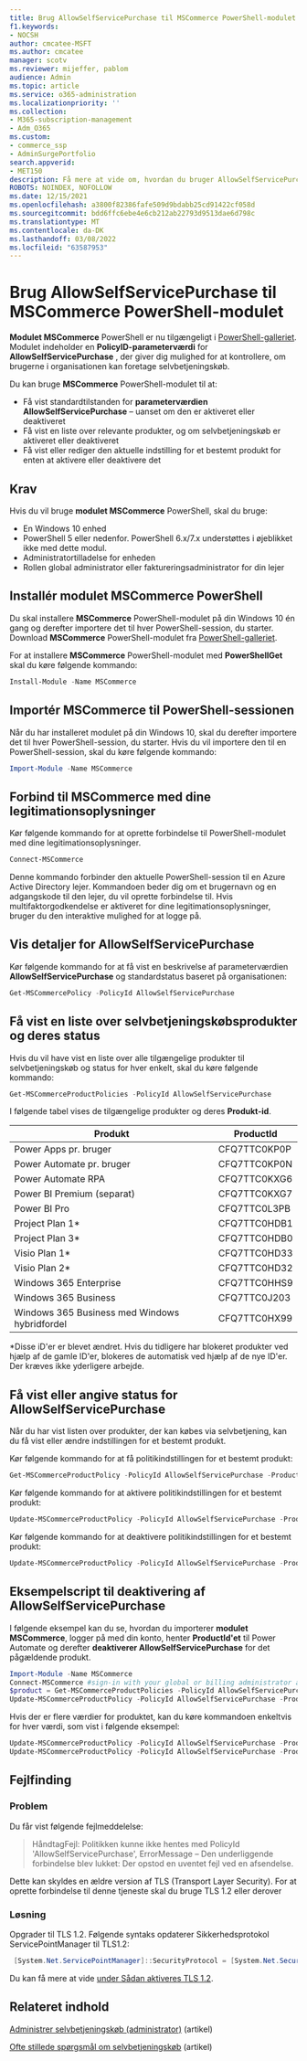 ```yaml
---
title: Brug AllowSelfServicePurchase til MSCommerce PowerShell-modulet
f1.keywords:
- NOCSH
author: cmcatee-MSFT
ms.author: cmcatee
manager: scotv
ms.reviewer: mijeffer, pablom
audience: Admin
ms.topic: article
ms.service: o365-administration
ms.localizationpriority: ''
ms.collection:
- M365-subscription-management
- Adm_O365
ms.custom:
- commerce_ssp
- AdminSurgePortfolio
search.appverid:
- MET150
description: Få mere at vide om, hvordan du bruger AllowSelfServicePurchase PowerShell-cmdlet'en til at slå selvbetjeningskøb til eller fra.
ROBOTS: NOINDEX, NOFOLLOW
ms.date: 12/15/2021
ms.openlocfilehash: a3800f82386fafe509d9bdabb25cd91422cf058d
ms.sourcegitcommit: bdd6ffc6ebe4e6cb212ab22793d9513dae6d798c
ms.translationtype: MT
ms.contentlocale: da-DK
ms.lasthandoff: 03/08/2022
ms.locfileid: "63587953"
---
```

# <a name="use-allowselfservicepurchase-for-the-mscommerce-powershell-module"></a>Brug AllowSelfServicePurchase til MSCommerce PowerShell-modulet

**Modulet MSCommerce** PowerShell er nu tilgængeligt i [PowerShell-galleriet](https://aka.ms/allowselfservicepurchase-powershell-gallery). Modulet indeholder en **PolicyID-parameterværdi** for **AllowSelfServicePurchase** , der giver dig mulighed for at kontrollere, om brugerne i organisationen kan foretage selvbetjeningskøb.

Du kan bruge **MSCommerce** PowerShell-modulet til at:

- Få vist standardtilstanden for **parameterværdien AllowSelfServicePurchase** – uanset om den er aktiveret eller deaktiveret
- Få vist en liste over relevante produkter, og om selvbetjeningskøb er aktiveret eller deaktiveret
- Få vist eller rediger den aktuelle indstilling for et bestemt produkt for enten at aktivere eller deaktivere det

## <a name="requirements"></a>Krav

Hvis du vil bruge **modulet MSCommerce** PowerShell, skal du bruge:

- En Windows 10 enhed
- PowerShell 5 eller nedenfor. PowerShell 6.x/7.x understøttes i øjeblikket ikke med dette modul.
- Administratortilladelse for enheden
- Rollen global administrator eller faktureringsadministrator for din lejer

## <a name="install-the-mscommerce-powershell-module"></a>Installér modulet MSCommerce PowerShell

Du skal installere **MSCommerce** PowerShell-modulet på din Windows 10 én gang og derefter importere det til hver PowerShell-session, du starter. Download **MSCommerce** PowerShell-modulet fra [PowerShell-galleriet](https://aka.ms/allowselfservicepurchase-powershell-gallery).

For at installere **MSCommerce** PowerShell-modulet med **PowerShellGet** skal du køre følgende kommando:

```powershell
Install-Module -Name MSCommerce
```

## <a name="import-mscommerce-into-the-powershell-session"></a>Importér MSCommerce til PowerShell-sessionen

Når du har installeret modulet på din Windows 10, skal du derefter importere det til hver PowerShell-session, du starter. Hvis du vil importere den til en PowerShell-session, skal du køre følgende kommando:

```powershell
Import-Module -Name MSCommerce
```

## <a name="connect-to-mscommerce-with-your-credentials"></a>Forbind til MSCommerce med dine legitimationsoplysninger

Kør følgende kommando for at oprette forbindelse til PowerShell-modulet med dine legitimationsoplysninger.

```powershell
Connect-MSCommerce
```

Denne kommando forbinder den aktuelle PowerShell-session til en Azure Active Directory lejer. Kommandoen beder dig om et brugernavn og en adgangskode til den lejer, du vil oprette forbindelse til. Hvis multifaktorgodkendelse er aktiveret for dine legitimationsoplysninger, bruger du den interaktive mulighed for at logge på.

## <a name="view-details-for-allowselfservicepurchase"></a>Vis detaljer for AllowSelfServicePurchase

Kør følgende kommando for at få vist en beskrivelse af parameterværdien **AllowSelfServicePurchase** og standardstatus baseret på organisationen:

```powershell
Get-MSCommercePolicy -PolicyId AllowSelfServicePurchase
```

## <a name="view-a-list-of-self-service-purchase-products-and-their-status"></a>Få vist en liste over selvbetjeningskøbsprodukter og deres status

Hvis du vil have vist en liste over alle tilgængelige produkter til selvbetjeningskøb og status for hver enkelt, skal du køre følgende kommando:

```powershell
Get-MSCommerceProductPolicies -PolicyId AllowSelfServicePurchase
```

I følgende tabel vises de tilgængelige produkter og deres **Produkt-id**.

| Produkt | ProductId |
|-----------------------------|--------------|
| Power Apps pr. bruger | CFQ7TTC0KP0P |
| Power Automate pr. bruger | CFQ7TTC0KP0N |
| Power Automate RPA | CFQ7TTC0KXG6  |
| Power BI Premium (separat) | CFQ7TTC0KXG7  |
| Power BI Pro | CFQ7TTC0L3PB |
| Project Plan 1* | CFQ7TTC0HDB1 |
| Project Plan 3* | CFQ7TTC0HDB0 |
| Visio Plan 1* | CFQ7TTC0HD33 |
| Visio Plan 2* | CFQ7TTC0HD32 |
| Windows 365 Enterprise | CFQ7TTC0HHS9 |
| Windows 365 Business | CFQ7TTC0J203 |
| Windows 365 Business med Windows hybridfordel | CFQ7TTC0HX99 |

*Disse iD'er er blevet ændret. Hvis du tidligere har blokeret produkter ved hjælp af de gamle ID'er, blokeres de automatisk ved hjælp af de nye ID'er. Der kræves ikke yderligere arbejde.

## <a name="view-or-set-the-status-for-allowselfservicepurchase"></a>Få vist eller angive status for AllowSelfServicePurchase

Når du har vist listen over produkter, der kan købes via selvbetjening, kan du få vist eller ændre indstillingen for et bestemt produkt.

Kør følgende kommando for at få politikindstillingen for et bestemt produkt:

```powershell
Get-MSCommerceProductPolicy -PolicyId AllowSelfServicePurchase -ProductId CFQ7TTC0KP0N
```

Kør følgende kommando for at aktivere politikindstillingen for et bestemt produkt:

```powershell
Update-MSCommerceProductPolicy -PolicyId AllowSelfServicePurchase -ProductId CFQ7TTC0KP0N -Enabled $True
```

Kør følgende kommando for at deaktivere politikindstillingen for et bestemt produkt:

```powershell
Update-MSCommerceProductPolicy -PolicyId AllowSelfServicePurchase -ProductId CFQ7TTC0KP0N -Enabled $False
```

## <a name="example-script-to-disable-allowselfservicepurchase"></a>Eksempelscript til deaktivering af AllowSelfServicePurchase

I følgende eksempel kan du se, hvordan du importerer **modulet MSCommerce**, logger på med din konto, henter **ProductId'et** til Power Automate og derefter **deaktiverer AllowSelfServicePurchase** for det pågældende produkt.

```powershell
Import-Module -Name MSCommerce
Connect-MSCommerce #sign-in with your global or billing administrator account when prompted
$product = Get-MSCommerceProductPolicies -PolicyId AllowSelfServicePurchase | where {$_.ProductName -match 'Power Automate'}
Update-MSCommerceProductPolicy -PolicyId AllowSelfServicePurchase -ProductId $product.ProductID -Enabled $false
```

Hvis der er flere værdier for produktet, kan du køre kommandoen enkeltvis for hver værdi, som vist i følgende eksempel:

```powershell
Update-MSCommerceProductPolicy -PolicyId AllowSelfServicePurchase -ProductId $product[0].ProductID -Enabled $false
Update-MSCommerceProductPolicy -PolicyId AllowSelfServicePurchase -ProductId $product[1].ProductID -Enabled $false
```


## <a name="troubleshooting"></a>Fejlfinding

### <a name="problem"></a>Problem

Du får vist følgende fejlmeddelelse:

> HåndtagFejl: Politikken kunne ikke hentes med PolicyId 'AllowSelfServicePurchase', ErrorMessage – Den underliggende forbindelse blev lukket: Der opstod en uventet fejl ved en afsendelse.

Dette kan skyldes en ældre version af TLS (Transport Layer Security). For at oprette forbindelse til denne tjeneste skal du bruge TLS 1.2 eller derover

### <a name="solution"></a>Løsning

Opgrader til TLS 1.2. Følgende syntaks opdaterer Sikkerhedsprotokol ServicePointManager til TLS1.2:

```powershell
 [System.Net.ServicePointManager]::SecurityProtocol = [System.Net.SecurityProtocolType]::Tls12
```

Du kan få mere at vide [under Sådan aktiveres TLS 1.2](/mem/configmgr/core/plan-design/security/enable-tls-1-2).

<!--
## Uninstall the MSCommerce module

Before you uninstall the MSCommerce module, close your current PowerShell session, then open a new session with admin rights.

To remove the **MSCommerce** PowerShell module from your computer, run the following command:

```powershell
Uninstall-Module -Name MSCommerce
```-->

## <a name="related-content"></a>Relateret indhold

[Administrer selvbetjeningskøb (administrator)](manage-self-service-purchases-admins.md) (artikel)

[Ofte stillede spørgsmål om selvbetjeningskøb](self-service-purchase-faq.yml) (artikel)
